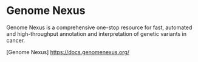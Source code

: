 # Genome Nexus

Genome Nexus is a comprehensive one-stop resource for fast, automated and high-throughput annotation and interpretation of genetic variants in cancer.

[Genome Nexus] https://docs.genomenexus.org/
